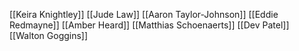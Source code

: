 [[Keira Knightley]]
[[Jude Law]]
[[Aaron Taylor-Johnson]]
[[Eddie Redmayne]]
[[Amber Heard]]
[[Matthias Schoenaerts]]
[[Dev Patel]]
[[Walton Goggins]]
